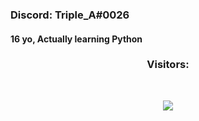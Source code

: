 ### Discord: Triple_A#0026
#### 16 yo, Actually learning Python

### <p align="center">Visitors:</p>
<br>
<p align="center">
 	<img src="https://profile-counter.glitch.me/TripleA26/count.svg" />
</p>



